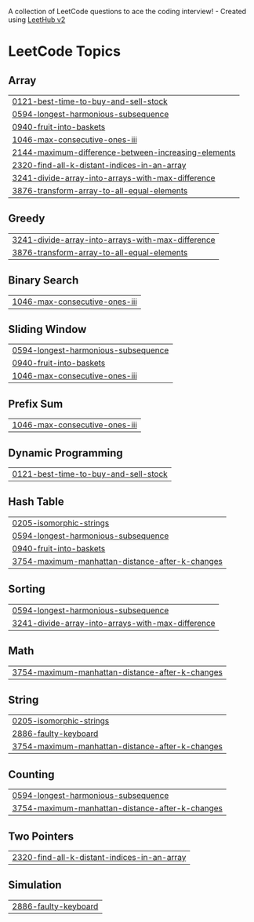 A collection of LeetCode questions to ace the coding interview! - Created using [LeetHub v2](https://github.com/arunbhardwaj/LeetHub-2.0)
<!---LeetCode Topics Start-->
# LeetCode Topics
## Array
|  |
| ------- |
| [0121-best-time-to-buy-and-sell-stock](https://github.com/Kanishkjain17/leetcode/tree/master/0121-best-time-to-buy-and-sell-stock) |
| [0594-longest-harmonious-subsequence](https://github.com/Kanishkjain17/leetcode/tree/master/0594-longest-harmonious-subsequence) |
| [0940-fruit-into-baskets](https://github.com/Kanishkjain17/leetcode/tree/master/0940-fruit-into-baskets) |
| [1046-max-consecutive-ones-iii](https://github.com/Kanishkjain17/leetcode/tree/master/1046-max-consecutive-ones-iii) |
| [2144-maximum-difference-between-increasing-elements](https://github.com/Kanishkjain17/leetcode/tree/master/2144-maximum-difference-between-increasing-elements) |
| [2320-find-all-k-distant-indices-in-an-array](https://github.com/Kanishkjain17/leetcode/tree/master/2320-find-all-k-distant-indices-in-an-array) |
| [3241-divide-array-into-arrays-with-max-difference](https://github.com/Kanishkjain17/leetcode/tree/master/3241-divide-array-into-arrays-with-max-difference) |
| [3876-transform-array-to-all-equal-elements](https://github.com/Kanishkjain17/leetcode/tree/master/3876-transform-array-to-all-equal-elements) |
## Greedy
|  |
| ------- |
| [3241-divide-array-into-arrays-with-max-difference](https://github.com/Kanishkjain17/leetcode/tree/master/3241-divide-array-into-arrays-with-max-difference) |
| [3876-transform-array-to-all-equal-elements](https://github.com/Kanishkjain17/leetcode/tree/master/3876-transform-array-to-all-equal-elements) |
## Binary Search
|  |
| ------- |
| [1046-max-consecutive-ones-iii](https://github.com/Kanishkjain17/leetcode/tree/master/1046-max-consecutive-ones-iii) |
## Sliding Window
|  |
| ------- |
| [0594-longest-harmonious-subsequence](https://github.com/Kanishkjain17/leetcode/tree/master/0594-longest-harmonious-subsequence) |
| [0940-fruit-into-baskets](https://github.com/Kanishkjain17/leetcode/tree/master/0940-fruit-into-baskets) |
| [1046-max-consecutive-ones-iii](https://github.com/Kanishkjain17/leetcode/tree/master/1046-max-consecutive-ones-iii) |
## Prefix Sum
|  |
| ------- |
| [1046-max-consecutive-ones-iii](https://github.com/Kanishkjain17/leetcode/tree/master/1046-max-consecutive-ones-iii) |
## Dynamic Programming
|  |
| ------- |
| [0121-best-time-to-buy-and-sell-stock](https://github.com/Kanishkjain17/leetcode/tree/master/0121-best-time-to-buy-and-sell-stock) |
## Hash Table
|  |
| ------- |
| [0205-isomorphic-strings](https://github.com/Kanishkjain17/leetcode/tree/master/0205-isomorphic-strings) |
| [0594-longest-harmonious-subsequence](https://github.com/Kanishkjain17/leetcode/tree/master/0594-longest-harmonious-subsequence) |
| [0940-fruit-into-baskets](https://github.com/Kanishkjain17/leetcode/tree/master/0940-fruit-into-baskets) |
| [3754-maximum-manhattan-distance-after-k-changes](https://github.com/Kanishkjain17/leetcode/tree/master/3754-maximum-manhattan-distance-after-k-changes) |
## Sorting
|  |
| ------- |
| [0594-longest-harmonious-subsequence](https://github.com/Kanishkjain17/leetcode/tree/master/0594-longest-harmonious-subsequence) |
| [3241-divide-array-into-arrays-with-max-difference](https://github.com/Kanishkjain17/leetcode/tree/master/3241-divide-array-into-arrays-with-max-difference) |
## Math
|  |
| ------- |
| [3754-maximum-manhattan-distance-after-k-changes](https://github.com/Kanishkjain17/leetcode/tree/master/3754-maximum-manhattan-distance-after-k-changes) |
## String
|  |
| ------- |
| [0205-isomorphic-strings](https://github.com/Kanishkjain17/leetcode/tree/master/0205-isomorphic-strings) |
| [2886-faulty-keyboard](https://github.com/Kanishkjain17/leetcode/tree/master/2886-faulty-keyboard) |
| [3754-maximum-manhattan-distance-after-k-changes](https://github.com/Kanishkjain17/leetcode/tree/master/3754-maximum-manhattan-distance-after-k-changes) |
## Counting
|  |
| ------- |
| [0594-longest-harmonious-subsequence](https://github.com/Kanishkjain17/leetcode/tree/master/0594-longest-harmonious-subsequence) |
| [3754-maximum-manhattan-distance-after-k-changes](https://github.com/Kanishkjain17/leetcode/tree/master/3754-maximum-manhattan-distance-after-k-changes) |
## Two Pointers
|  |
| ------- |
| [2320-find-all-k-distant-indices-in-an-array](https://github.com/Kanishkjain17/leetcode/tree/master/2320-find-all-k-distant-indices-in-an-array) |
## Simulation
|  |
| ------- |
| [2886-faulty-keyboard](https://github.com/Kanishkjain17/leetcode/tree/master/2886-faulty-keyboard) |
<!---LeetCode Topics End-->